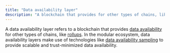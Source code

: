 ```yaml
---
title: "Data availability layer"
description: "A blockchain that provides for other types of chains, like rollups."
---
```


A data availability layer refers to a blockchain that provides [data availability](https://celestia.org/glossary/data-availability) for other types of chains, like [rollups](https://celestia.org/glossary/rollup). In the modular ecosystem, data availability layers make use of technologies like [data availability sampling](https://celestia.org/glossary/data-availability-sampling) to provide scalable and trust-minimized data availability.
